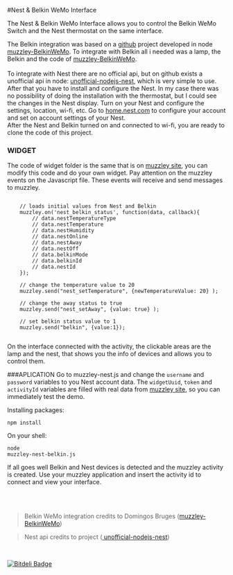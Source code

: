 #Nest & Belkin WeMo Interface

The Nest & Belkin WeMo Interface allows you to control the Belkin WeMo Switch and the Nest thermostat on the same interface.

The Belkin integration was based on a [github](https://github.com/) project developed in node [muzzley-BelkinWeMo](https://github.com/djsb/muzzley-BelkinWeMo). To integrate with Belkin all i needed was a lamp, the Belkin and the code of [muzzley-BelkinWeMo](https://github.com/djsb/muzzley-BelkinWeMo).
<br><br>
To integrate with Nest there are no official api, but on github exists a unofficial api in node: [unofficial-nodejs-nest](https://github.com/wiredprairie/unofficial_nodejs_nest), which is very simple to use. After that you have to install and configure the Nest. In my case there was no possibility of doing the installation with the thermostat, but I could see the changes in the Nest display. Turn on your Nest and configure the settings, location, wi-fi, etc. Go to [home.nest.com](https://home.nest.com/) to configure your account and set on account settings of your Nest.
<br>After the Nest and Belkin turned on and connected to wi-fi, you are ready to clone the code of this project. 

### WIDGET 
The code of widget folder is the same that is on [muzzley site](http://www.muzzley.com/), you can modify this code and do your own widget.
Pay attention on the muzzley events on the Javascript file. These events will receive and send messages to muzzley.


<pre><code>
	// loads initial values from Nest and Belkin
	muzzley.on('nest_belkin_status', function(data, callback){
		// data.nestTemperatureType	
		// data.nestTemperature
		// data.nestHumidity	
		// data.nestOnline	
		// data.nestAway	
		// data.nestOff	
		// data.belkinMode	
		// data.belkinId
		// data.nestId	
	});
	
	// change the temperature value to 20
	muzzley.send("nest_setTemperature", {newTemperatureValue: 20} );
	
	// change the away status to true
	muzzley.send("nest_setAway", {value: true} );

	// set belkin status value to 1
	muzzley.send("belkin", {value:1});

</code></pre>

On the interface connected with the activity, the clickable areas are the lamp and the nest, that shows you the info of devices and allows you to control them.


###APLICATION
Go to muzzley-nest.js and change the `username` and `password` variables to you Nest account data.
The `widgetUuid`, `token` and `activityId` variables are filled with real data from [muzzley site](http://www.muzzley.com/), so you can immediately test the demo.

Installing packages:
	<pre><code>npm install</code></pre>

On your shell:
 	<pre><code>node muzzley-nest-belkin.js</code></pre>
 

If all goes well Belkin and Nest devices is detected and the muzzley activity is created. 
Use your muzzley application and insert the activity id to connect and view your interface.


<br><br>

> Belkin WeMo integration credits to Domingos Bruges ([muzzley-BelkinWeMo](https://github.com/djsb/muzzley-BelkinWeMo))


> Nest api credits to project ([ unofficial-nodejs-nest](https://github.com/wiredprairie/unofficial_nodejs_nest))



<br>

[![Bitdeli Badge](https://d2weczhvl823v0.cloudfront.net/taniarocha/muzzley-nest-belkinwemo/trend.png)](https://bitdeli.com/free "Bitdeli Badge")

